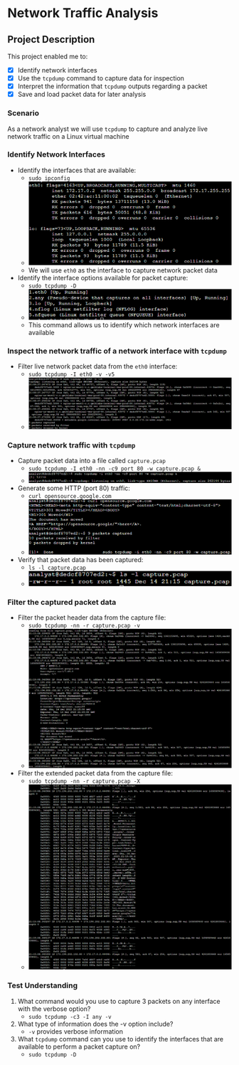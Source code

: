 # Network Traffic Analysis
## Project Description
This project enabled me to:
- [x] Identify network interfaces
- [x] Use the `tcpdump` command to capture data for inspection
- [x] Interpret the information that `tcpdump` outputs regarding a packet
- [x] Save and load packet data for later analysis
### Scenario
As a network analyst we will use `tcpdump` to capture and analyze live network traffic on a Linux virtual machine
### Identify Network Interfaces
- Identify the interfaces that are available:
  - `sudo ipconfig`  
  - ![pt1](https://raw.githubusercontent.com/nilesh-domah/Nilesh-Cybersecurity-Portfolio/main/Portfolio%20Projects/Network%20Traffic%20Analysis/pt1.png)
  - We will use `eth0` as the interface to capture network packet data
- Identify the interface options available for packet capture:
  - `sudo tcpdump -D`  
  - ![pt1.1](https://raw.githubusercontent.com/nilesh-domah/Nilesh-Cybersecurity-Portfolio/main/Portfolio%20Projects/Network%20Traffic%20Analysis/pt1.1.png)
  - This command allows us to identify which network interfaces are available
### Inspect the network traffic of a network interface with `tcpdump`
- Filter live network packet data from the `eth0` interface:
  - `sudo tcpdump -I eth0 -v -v5`
  - ![pt2](https://raw.githubusercontent.com/nilesh-domah/Nilesh-Cybersecurity-Portfolio/main/Portfolio%20Projects/Network%20Traffic%20Analysis/pt2.png)
### Capture network traffic with `tcpdump`
- Capture packet data into a file called `capture.pcap`
  - `sudo tcpdump -I eth0 -nn -c9 port 80 -w capture.pcap &`
  - ![pt3](https://raw.githubusercontent.com/nilesh-domah/Nilesh-Cybersecurity-Portfolio/main/Portfolio%20Projects/Network%20Traffic%20Analysis/pt3.png)
- Generate some HTTP (port 80) traffic:
  - `curl opensource.google.com`
  - ![pt3.1](https://raw.githubusercontent.com/nilesh-domah/Nilesh-Cybersecurity-Portfolio/main/Portfolio%20Projects/Network%20Traffic%20Analysis/pt3.1.png)
- Verify that packet data has been captured:
  - `ls -l capture.pcap`
  - ![pt3.2](https://raw.githubusercontent.com/nilesh-domah/Nilesh-Cybersecurity-Portfolio/main/Portfolio%20Projects/Network%20Traffic%20Analysis/pt3.2.png)
### Filter the captured packet data
- Filter the packet header data from the capture file:
  - `sudo tcpdump -nn -r capture.pcap -v`
  - ![pt4](https://raw.githubusercontent.com/nilesh-domah/Nilesh-Cybersecurity-Portfolio/main/Portfolio%20Projects/Network%20Traffic%20Analysis/pt4.png)
- Filter the extended packet data from the capture file:
  - `sudo tcpdump -nn -r capture.pcap -X`
  - ![pt4.1](https://raw.githubusercontent.com/nilesh-domah/Nilesh-Cybersecurity-Portfolio/main/Portfolio%20Projects/Network%20Traffic%20Analysis/pt4.1.png)
### Test Understanding
1. What command would you use to capture 3 packets on any interface with the verbose option?
    - `sudo tcpdump -c3 -I any -v`
2. What type of information does the -v option include?
    - `-v` provides verbose information
3. What `tcpdump` command can you use to identify the interfaces that are available to perform a packet capture on?
    - `sudo tcpdump -D`
